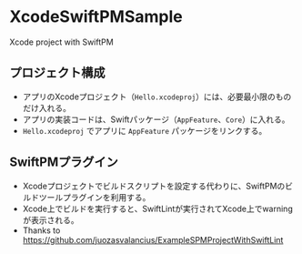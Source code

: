 # XcodeSwiftPMSample
Xcode project with SwiftPM

## プロジェクト構成

- アプリのXcodeプロジェクト（`Hello.xcodeproj`）には、必要最小限のものだけ入れる。
- アプリの実装コードは、Swiftパッケージ（`AppFeature`、`Core`）に入れる。
- `Hello.xcodeproj` でアプリに `AppFeature` パッケージをリンクする。

## SwiftPMプラグイン

- Xcodeプロジェクトでビルドスクリプトを設定する代わりに、SwiftPMのビルドツールプラグインを利用する。
- Xcode上でビルドを実行すると、SwiftLintが実行されてXcode上でwarningが表示される。
- Thanks to https://github.com/juozasvalancius/ExampleSPMProjectWithSwiftLint

